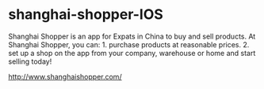 # shanghai-shopper-IOS
Shanghai Shopper is an app for Expats in China to buy and sell products. At Shanghai Shopper, you can: 1. purchase products at reasonable prices.  2. set up a shop on the app from your company, warehouse or home and start selling today!

http://www.shanghaishopper.com/
